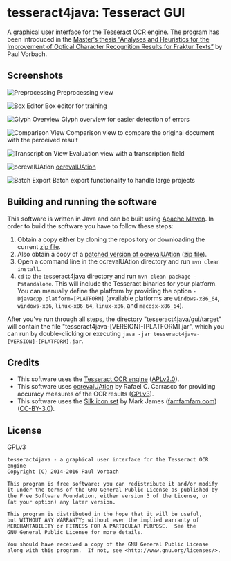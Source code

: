 # tesseract4java: Tesseract GUI


A graphical user interface for the [Tesseract OCR engine][tesseract]. The program has been introduced in the [Master’s
thesis “Analyses and Heuristics for the Improvement of Optical Character Recognition Results for Fraktur Texts”][thesis]
by Paul Vorbach.

[tesseract]: https://github.com/tesseract-ocr/tesseract
[thesis]: http://nbn-resolving.de/urn/resolver.pl?urn:nbn:de:bvb:20-opus-106527


## Screenshots

![Preprocessing](https://raw.githubusercontent.com/tesseract4java/tesseract-gui/master/screenshots/gui-preprocessing.png)
Preprocessing view

![Box Editor](https://raw.githubusercontent.com/tesseract4java/tesseract-gui/master/screenshots/gui-comparison.png)
Box editor for training

![Glyph Overview](https://raw.githubusercontent.com/tesseract4java/tesseract-gui/master/screenshots/gui-glyph-overview.png)
Glyph overview for easier detection of errors

![Comparison View](https://raw.githubusercontent.com/tesseract4java/tesseract-gui/master/screenshots/gui-comparison.png)
Comparison view to compare the original document with the perceived result

![Transcription View](https://raw.githubusercontent.com/tesseract4java/tesseract-gui/master/screenshots/gui-evaluation.png)
Evaluation view with a transcription field

![ocrevalUAtion](https://raw.githubusercontent.com/tesseract4java/tesseract-gui/master/screenshots/ocrevaluation.png)
[ocrevalUAtion]

![Batch Export](https://raw.githubusercontent.com/tesseract4java/tesseract-gui/master/screenshots/gui-batch-export.png)
Batch export functionality to handle large projects

## Building and running the software

This software is written in Java and can be built using [Apache Maven]. In order to build the software you have to
follow these steps:

 1. Obtain a copy either by cloning the repository or downloading the current [zip file][zip].
 2. Also obtain a copy of a [patched version of ocrevalUAtion][ocrevalUAtion patched] ([zip file][ocrevalUAtion zip]).
 3. Open a command line in the ocrevalUAtion directory and run `mvn clean install`.
 4. `cd` to the tesseract4java directory and run `mvn clean package -Pstandalone`. This will include the
    Tesseract binaries for your platform. You can manually define the platform by providing the option
    `-Djavacpp.platform=[PLATFORM]` (available platforms are `windows-x86_64`, `windows-x86`, `linux-x86_64`, `linux-x86`,
    and `macosx-x86_64`).

After you've run through all steps, the directory "tesseract4java/gui/target" will contain the file
"tesseract4java-[VERSION]-[PLATFORM].jar", which you can run by double-clicking or executing
`java -jar tesseract4java-[VERSION]-[PLATFORM].jar`.

[Apache Maven]: https://maven.apache.org/
[zip]: https://github.com/tesseract4java/tesseract4java/archive/develop.zip
[ocrevalUAtion patched]: https://github.com/tesseract4java/ocrevalUAtion
[ocrevalUAtion zip]: https://github.com/tesseract4java/ocrevalUAtion/archive/master.zip

## Credits

  - This software uses the [Tesseract OCR engine][tesseract] ([APLv2.0]).
  - This software uses [ocrevalUAtion] by Rafael C. Carrasco for providing
    accuracy measures of the OCR results ([GPLv3]).
  - This software uses the [Silk icon set][silk] by Mark James
    ([famfamfam.com]) ([CC-BY-3.0]).

[APLv2.0]: http://www.apache.org/licenses/LICENSE-2.0
[GPLv3]: https://www.gnu.org/licenses/gpl-3.0.html
[ocrevalUAtion]: https://github.com/impactcentre/ocrevalUAtion
[silk]: http://www.famfamfam.com/lab/icons/silk/
[famfamfam.com]: http://www.famfamfam.com/
[CC-BY-3.0]: http://creativecommons.org/licenses/by/3.0/


## License

GPLv3

~~~
tesseract4java - a graphical user interface for the Tesseract OCR engine
Copyright (C) 2014-2016 Paul Vorbach

This program is free software: you can redistribute it and/or modify
it under the terms of the GNU General Public License as published by
the Free Software Foundation, either version 3 of the License, or
(at your option) any later version.

This program is distributed in the hope that it will be useful,
but WITHOUT ANY WARRANTY; without even the implied warranty of
MERCHANTABILITY or FITNESS FOR A PARTICULAR PURPOSE.  See the
GNU General Public License for more details.

You should have received a copy of the GNU General Public License
along with this program.  If not, see <http://www.gnu.org/licenses/>.
~~~
